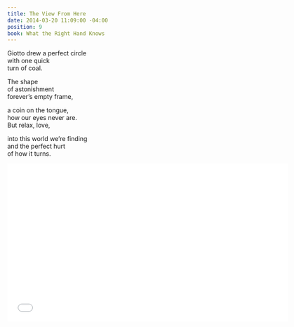 ```yaml
---
title: The View From Here
date: 2014-03-20 11:09:00 -04:00
position: 9
book: What the Right Hand Knows
---
```


Giotto drew a perfect circle  
with one quick  
turn of coal.  

The shape  
of astonishment  
forever’s empty frame,  

a coin on the tongue,  
how our eyes never are.  
But relax, love,  

into this world we’re finding  
and the perfect hurt  
of how it turns.

<iframe width="640" height="360" src="//www.youtube.com/embed/CQwhzPql2lk?rel=0&start=665" frameborder="0" allowfullscreen></iframe>
